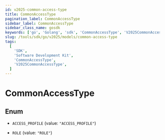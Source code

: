 ```yaml
---
id: v2025-common-access-type
title: CommonAccessType
pagination_label: CommonAccessType
sidebar_label: CommonAccessType
sidebar_class_name: gosdk
keywords: ['go', 'Golang', 'sdk', 'CommonAccessType', 'V2025CommonAccessType']
slug: /tools/sdk/go/v2025/models/common-access-type
tags:
  [
    'SDK',
    'Software Development Kit',
    'CommonAccessType',
    'V2025CommonAccessType',
  ]
---
```


# CommonAccessType

## Enum

- `ACCESS_PROFILE` (value: `"ACCESS_PROFILE"`)

- `ROLE` (value: `"ROLE"`)
